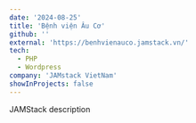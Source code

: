 ```yaml
---
date: '2024-08-25'
title: 'Bệnh viện Âu Cơ'
github: ''
external: 'https://benhvienauco.jamstack.vn/'
tech:
  - PHP
  - Wordpress
company: 'JAMstack VietNam'
showInProjects: false
---
```


JAMStack description
